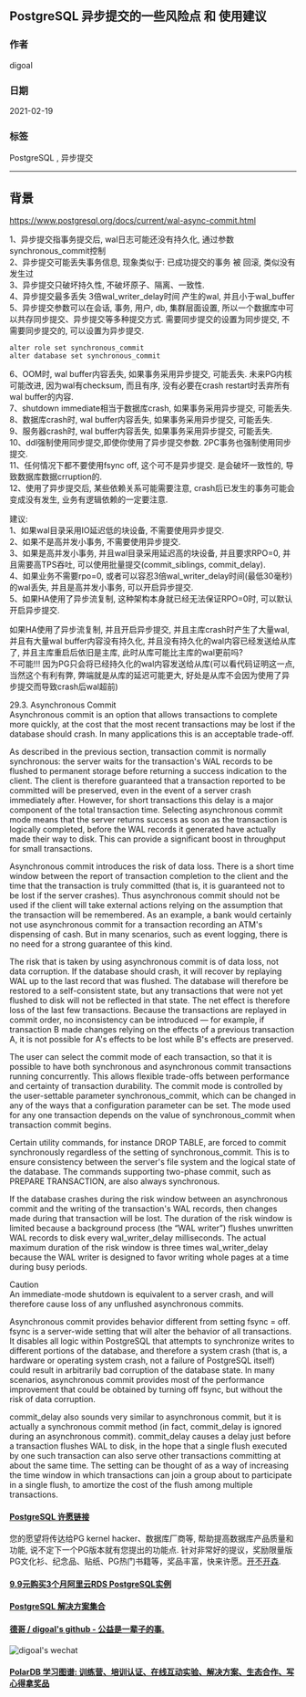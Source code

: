 ## PostgreSQL 异步提交的一些风险点 和 使用建议  
  
### 作者  
digoal  
  
### 日期  
2021-02-19   
  
### 标签  
PostgreSQL , 异步提交    
  
----  
  
## 背景  
https://www.postgresql.org/docs/current/wal-async-commit.html  
  
1、异步提交指事务提交后, wal日志可能还没有持久化, 通过参数synchronous_commit控制   
2、异步提交可能丢失事务信息, 现象类似于: 已成功提交的事务 被 回滚, 类似没有发生过   
3、异步提交只破坏持久性, 不破坏原子、隔离、一致性.    
4、异步提交最多丢失 3倍wal_writer_delay时间 产生的wal, 并且小于wal_buffer    
5、异步提交参数可以在会话, 事务, 用户, db, 集群层面设置, 所以一个数据库中可以共存同步提交、异步提交等多种提交方式. 需要同步提交的设置为同步提交, 不需要同步提交的, 可以设置为异步提交.    
```  
alter role set synchronous_commit  
alter database set synchronous_commit  
```  
6、OOM时, wal buffer内容丢失, 如果事务采用异步提交, 可能丢失. 未来PG内核可能改进, 因为wal有checksum, 而且有序, 没有必要在crash restart时丢弃所有wal buffer的内容.   
7、shutdown immediate相当于数据库crash, 如果事务采用异步提交, 可能丢失.  
8、数据库crash时, wal buffer内容丢失, 如果事务采用异步提交, 可能丢失.  
9、服务器crash时, wal buffer内容丢失, 如果事务采用异步提交, 可能丢失.  
10、ddl强制使用同步提交,即使你使用了异步提交参数. 2PC事务也强制使用同步提交.  
11、任何情况下都不要使用fsync off,  这个可不是异步提交. 是会破坏一致性的, 导致数据库数据crruption的.  
12、使用了异步提交后, 某些依赖关系可能需要注意, crash后已发生的事务可能会变成没有发生, 业务有逻辑依赖的一定要注意.   
  
建议:  
1、如果wal目录采用IO延迟低的块设备, 不需要使用异步提交.   
2、如果不是高并发小事务, 不需要使用异步提交.   
3、如果是高并发小事务, 并且wal目录采用延迟高的块设备, 并且要求RPO=0, 并且需要高TPS吞吐, 可以使用批量提交(commit_siblings, commit_delay).   
4、如果业务不需要rpo=0, 或者可以容忍3倍wal_writer_delay时间(最低30毫秒)的wal丢失, 并且是高并发小事务, 可以开启异步提交.   
5、如果HA使用了异步流复制, 这种架构本身就已经无法保证RPO=0时, 可以默认开启异步提交.   
  
如果HA使用了异步流复制, 并且开启异步提交, 并且主库crash时产生了大量wal, 并且有大量wal buffer内容没有持久化, 并且没有持久化的wal内容已经发送给从库了, 并且主库重启后依旧是主库, 此时从库可能比主库的wal更前吗?  
不可能!!! 因为PG只会将已经持久化的wal内容发送给从库(可以看代码证明这一点, 当然这个有利有弊, 弊端就是从库的延迟可能更大, 好处是从库不会因为使用了异步提交而导致crash后wal超前)  
  
29.3. Asynchronous Commit  
Asynchronous commit is an option that allows transactions to complete more quickly, at the cost that the most recent transactions may be lost if the database should crash. In many applications this is an acceptable trade-off.  
  
As described in the previous section, transaction commit is normally synchronous: the server waits for the transaction's WAL records to be flushed to permanent storage before returning a success indication to the client. The client is therefore guaranteed that a transaction reported to be committed will be preserved, even in the event of a server crash immediately after. However, for short transactions this delay is a major component of the total transaction time. Selecting asynchronous commit mode means that the server returns success as soon as the transaction is logically completed, before the WAL records it generated have actually made their way to disk. This can provide a significant boost in throughput for small transactions.  
  
Asynchronous commit introduces the risk of data loss. There is a short time window between the report of transaction completion to the client and the time that the transaction is truly committed (that is, it is guaranteed not to be lost if the server crashes). Thus asynchronous commit should not be used if the client will take external actions relying on the assumption that the transaction will be remembered. As an example, a bank would certainly not use asynchronous commit for a transaction recording an ATM's dispensing of cash. But in many scenarios, such as event logging, there is no need for a strong guarantee of this kind.  
  
The risk that is taken by using asynchronous commit is of data loss, not data corruption. If the database should crash, it will recover by replaying WAL up to the last record that was flushed. The database will therefore be restored to a self-consistent state, but any transactions that were not yet flushed to disk will not be reflected in that state. The net effect is therefore loss of the last few transactions. Because the transactions are replayed in commit order, no inconsistency can be introduced — for example, if transaction B made changes relying on the effects of a previous transaction A, it is not possible for A's effects to be lost while B's effects are preserved.  
  
The user can select the commit mode of each transaction, so that it is possible to have both synchronous and asynchronous commit transactions running concurrently. This allows flexible trade-offs between performance and certainty of transaction durability. The commit mode is controlled by the user-settable parameter synchronous_commit, which can be changed in any of the ways that a configuration parameter can be set. The mode used for any one transaction depends on the value of synchronous_commit when transaction commit begins.  
  
Certain utility commands, for instance DROP TABLE, are forced to commit synchronously regardless of the setting of synchronous_commit. This is to ensure consistency between the server's file system and the logical state of the database. The commands supporting two-phase commit, such as PREPARE TRANSACTION, are also always synchronous.  
  
If the database crashes during the risk window between an asynchronous commit and the writing of the transaction's WAL records, then changes made during that transaction will be lost. The duration of the risk window is limited because a background process (the “WAL writer”) flushes unwritten WAL records to disk every wal_writer_delay milliseconds. The actual maximum duration of the risk window is three times wal_writer_delay because the WAL writer is designed to favor writing whole pages at a time during busy periods.  
  
Caution  
An immediate-mode shutdown is equivalent to a server crash, and will therefore cause loss of any unflushed asynchronous commits.  
  
Asynchronous commit provides behavior different from setting fsync = off. fsync is a server-wide setting that will alter the behavior of all transactions. It disables all logic within PostgreSQL that attempts to synchronize writes to different portions of the database, and therefore a system crash (that is, a hardware or operating system crash, not a failure of PostgreSQL itself) could result in arbitrarily bad corruption of the database state. In many scenarios, asynchronous commit provides most of the performance improvement that could be obtained by turning off fsync, but without the risk of data corruption.  
  
commit_delay also sounds very similar to asynchronous commit, but it is actually a synchronous commit method (in fact, commit_delay is ignored during an asynchronous commit). commit_delay causes a delay just before a transaction flushes WAL to disk, in the hope that a single flush executed by one such transaction can also serve other transactions committing at about the same time. The setting can be thought of as a way of increasing the time window in which transactions can join a group about to participate in a single flush, to amortize the cost of the flush among multiple transactions.  
  
  
  
  
#### [PostgreSQL 许愿链接](https://github.com/digoal/blog/issues/76 "269ac3d1c492e938c0191101c7238216")
您的愿望将传达给PG kernel hacker、数据库厂商等, 帮助提高数据库产品质量和功能, 说不定下一个PG版本就有您提出的功能点. 针对非常好的提议，奖励限量版PG文化衫、纪念品、贴纸、PG热门书籍等，奖品丰富，快来许愿。[开不开森](https://github.com/digoal/blog/issues/76 "269ac3d1c492e938c0191101c7238216").  
  
  
#### [9.9元购买3个月阿里云RDS PostgreSQL实例](https://www.aliyun.com/database/postgresqlactivity "57258f76c37864c6e6d23383d05714ea")
  
  
#### [PostgreSQL 解决方案集合](https://yq.aliyun.com/topic/118 "40cff096e9ed7122c512b35d8561d9c8")
  
  
#### [德哥 / digoal's github - 公益是一辈子的事.](https://github.com/digoal/blog/blob/master/README.md "22709685feb7cab07d30f30387f0a9ae")
  
  
![digoal's wechat](../pic/digoal_weixin.jpg "f7ad92eeba24523fd47a6e1a0e691b59")
  
  
#### [PolarDB 学习图谱: 训练营、培训认证、在线互动实验、解决方案、生态合作、写心得拿奖品](https://www.aliyun.com/database/openpolardb/activity "8642f60e04ed0c814bf9cb9677976bd4")
  
